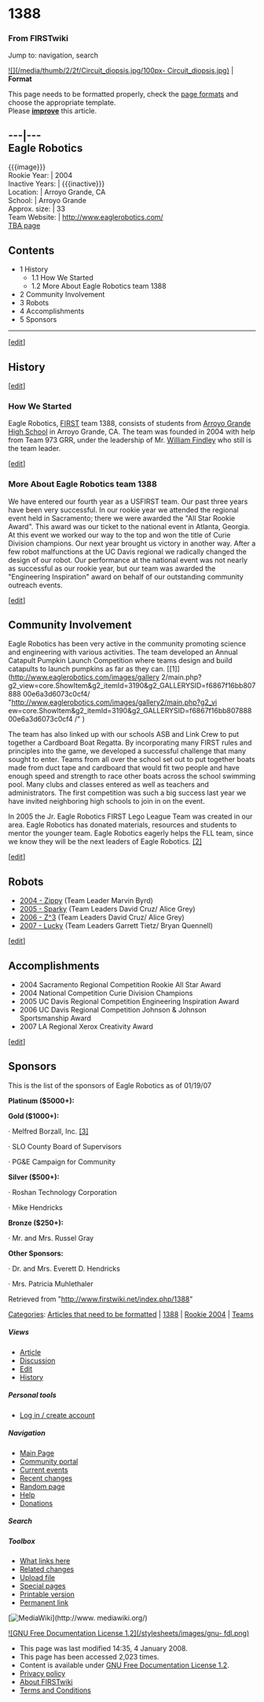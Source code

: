 # 1388

### From FIRSTwiki

Jump to: navigation, search

[![](/media/thumb/2/2f/Circuit_diopsis.jpg/100px-
Circuit_diopsis.jpg)](/index.php/Image:Circuit_diopsis.jpg "" ) |  **Format**  

This page needs to be formatted properly, check the [page
formats](/index.php/FIRSTwiki:Page_formats "FIRSTwiki:Page formats" ) and
choose the appropriate template.  
Please **[improve](http://www.firstwiki.net/index.php?title=1388&action=edit
"http://www.firstwiki.net/index.php?title=1388&action=edit" )** this article.  
  
---|---  
Eagle Robotics  
---  
{{{image}}}  
Rookie Year: | 2004  
Inactive Years: | {{{inactive}}}  
Location: | Arroyo Grande, CA  
School: | Arroyo Grande  
Approx. size: | 33  
Team Website: | <http://www.eaglerobotics.com/>  
[TBA page](http://www.thebluealliance.net/tbatv/team.php?team=1388
"http://www.thebluealliance.net/tbatv/team.php?team=1388" )  
  
  

## Contents

  * 1 History
    * 1.1 How We Started
    * 1.2 More About Eagle Robotics team 1388
  * 2 Community Involvement
  * 3 Robots
  * 4 Accomplishments
  * 5 Sponsors  
---  
  
[[edit](/index.php?title=1388&action=edit&section=1 "Edit section: History" )]

##  History

[[edit](/index.php?title=1388&action=edit&section=2 "Edit section: How We
Started" )]

###  How We Started

Eagle Robotics, [FIRST](/index.php/FIRST "FIRST" ) team 1388, consists of
students from [Arroyo Grande High School](http://www.luciamar.k12.ca.us/aghs
"http://www.luciamar.k12.ca.us/aghs" ) in Arroyo Grande, CA. The team was
founded in 2004 with help from Team 973 GRR, under the leadership of Mr.
[William Findley](/index.php/William_Findley "William Findley" ) who still is
the team leader.

[[edit](/index.php?title=1388&action=edit&section=3 "Edit section: More About
Eagle Robotics team 1388" )]

###  More About Eagle Robotics team 1388

We have entered our fourth year as a USFIRST team. Our past three years have
been very successful. In our rookie year we attended the regional event held
in Sacramento; there we were awarded the "All Star Rookie Award". This award
was our ticket to the national event in Atlanta, Georgia. At this event we
worked our way to the top and won the title of Curie Division champions. Our
next year brought us victory in another way. After a few robot malfunctions at
the UC Davis regional we radically changed the design of our robot. Our
performance at the national event was not nearly as successful as our rookie
year, but our team was awarded the "Engineering Inspiration" award on behalf
of our outstanding community outreach events.

[[edit](/index.php?title=1388&action=edit&section=4 "Edit section: Community
Involvement" )]

##  Community Involvement

Eagle Robotics has been very active in the community promoting science and
engineering with various activities. The team developed an Annual Catapult
Pumpkin Launch Competition where teams design and build catapults to launch
pumpkins as far as they can. [[1]](http://www.eaglerobotics.com/images/gallery
2/main.php?g2_view=core.ShowItem&g2_itemId=3190&g2_GALLERYSID=f6867f16bb807888
00e6a3d6073c0cf4/ "http://www.eaglerobotics.com/images/gallery2/main.php?g2_vi
ew=core.ShowItem&g2_itemId=3190&g2_GALLERYSID=f6867f16bb80788800e6a3d6073c0cf4
/" )

The team has also linked up with our schools ASB and Link Crew to put together
a Cardboard Boat Regatta. By incorporating many FIRST rules and principles
into the game, we developed a successful challenge that many sought to enter.
Teams from all over the school set out to put together boats made from duct
tape and cardboard that would fit two people and have enough speed and
strength to race other boats across the school swimming pool. Many clubs and
classes entered as well as teachers and administrators. The first competition
was such a big success last year we have invited neighboring high schools to
join in on the event.

In 2005 the Jr. Eagle Robotics FIRST Lego League Team was created in our area.
Eagle Robotics has donated materials, resources and students to mentor the
younger team. Eagle Robotics eagerly helps the FLL team, since we know they
will be the next leaders of Eagle Robotics.
[[2]](http://www.ccbots.org/AllAmericanNerds/
"http://www.ccbots.org/AllAmericanNerds/" )

[[edit](/index.php?title=1388&action=edit&section=5 "Edit section: Robots" )]

##  Robots

  * [2004 - Zippy](/index.php/1388_in_2004 "1388 in 2004" ) (Team Leader Marvin Byrd) 
  * [2005 - Sparky](/index.php?title=1388_in_2005&action=edit "1388 in 2005" ) (Team Leaders David Cruz/ Alice Grey) 
  * [2006 - Z^3](/index.php?title=1388_in_2006&action=edit "1388 in 2006" ) (Team Leaders David Cruz/ Alice Grey) 
  * [2007 - Lucky](/index.php?title=1388_in_2007&action=edit "1388 in 2007" ) (Team Leaders Garrett Tietz/ Bryan Quennell) 

[[edit](/index.php?title=1388&action=edit&section=6 "Edit section:
Accomplishments" )]

##  Accomplishments

  * 2004 Sacramento Regional Competition Rookie All Star Award 
  * 2004 National Competition Curie Division Champions 
  * 2005 UC Davis Regional Competition Engineering Inspiration Award 
  * 2006 UC Davis Regional Competition Johnson &amp; Johnson Sportsmanship Award 
  * 2007 LA Regional Xerox Creativity Award 

[[edit](/index.php?title=1388&action=edit&section=7 "Edit section: Sponsors"
)]

##  Sponsors

This is the list of the sponsors of Eagle Robotics as of 01/19/07

  
**Platinum ($5000+):**

  
**Gold ($1000+):**

· Melfred Borzall, Inc. [[3]](http://www.melfredborzall.com/
"http://www.melfredborzall.com/" )

· SLO County Board of Supervisors

· PG&amp;E Campaign for Community

  
**Silver ($500+):**

· Roshan Technology Corporation

· Mike Hendricks

  
**Bronze ($250+):**

· Mr. and Mrs. Russel Gray

  
**Other Sponsors:**

· Dr. and Mrs. Everett D. Hendricks

· Mrs. Patricia Muhlethaler

Retrieved from "<http://www.firstwiki.net/index.php/1388>"

[Categories](/index.php?title=Special:Categories&article=1388
"Special:Categories" ): [Articles that need to be
formatted](/index.php/Category:Articles_that_need_to_be_formatted
"Category:Articles that need to be formatted" ) |
[1388](/index.php?title=Category:1388&action=edit "Category:1388" ) | [Rookie
2004](/index.php/Category:Rookie_2004 "Category:Rookie 2004" ) |
[Teams](/index.php/Category:Teams "Category:Teams" )

##### Views

  * [Article](/index.php/1388)
  * [Discussion](/index.php?title=Talk:1388&action=edit)
  * [Edit](/index.php?title=1388&action=edit)
  * [History](/index.php?title=1388&action=history)

##### Personal tools

  * [Log in / create account](/index.php?title=Special:Userlogin&returnto=1388)

[](/index.php/Main_Page "Main Page" )

##### Navigation

  * [Main Page](/index.php/Main_Page)
  * [Community portal](/index.php/FIRSTwiki:Community_portal)
  * [Current events](/index.php/Current_events)
  * [Recent changes](/index.php/Special:Recentchanges)
  * [Random page](/index.php/Special:Random)
  * [Help](/index.php/FIRSTwiki:Help)
  * [Donations](/index.php/FIRSTwiki:Site_support)

##### Search



##### Toolbox

  * [What links here](/index.php/Special:Whatlinkshere/1388)
  * [Related changes](/index.php/Special:Recentchangeslinked/1388)
  * [Upload file](/index.php/Special:Upload)
  * [Special pages](/index.php/Special:Specialpages)
  * [Printable version](/index.php?title=1388&printable=yes)
  * [Permanent link](/index.php?title=1388&oldid=64841)

[![MediaWiki](/skins/common/images/poweredby_mediawiki_88x31.png)](http://www.
mediawiki.org/)

[![GNU Free Documentation License 1.2](/stylesheets/images/gnu-
fdl.png)](http://www.gnu.org/copyleft/fdl.html)

  * This page was last modified 14:35, 4 January 2008.
  * This page has been accessed 2,023 times.
  * Content is available under [GNU Free Documentation License 1.2](http://www.gnu.org/copyleft/fdl.html "http://www.gnu.org/copyleft/fdl.html" ).
  * [Privacy policy](/index.php/FIRSTwiki:Privacy_policy "FIRSTwiki:Privacy policy" )
  * [About FIRSTwiki](/index.php/FIRSTwiki:About "FIRSTwiki:About" )
  * [Terms and Conditions](/index.php/FIRSTwiki:Terms_and_conditions "FIRSTwiki:Terms and conditions" )

